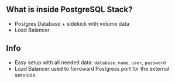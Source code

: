 ## What is inside PostgreSQL Stack?
* Postgres Database + sidekick with volume data
* Load Balancer

## Info 
* Easy setup with all needed data: `database_name`, `user`, `password`
* Load Balancer used to forroward Postgress port for the external services.
